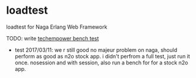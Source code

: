 # loadtest
loadtest for Naga Erlang Web Framework

TODO: write [techempower bench test](http://www.techempower.com/benchmarks/#section=code)

- test 2017/03/11:
 we r still good no majeur problem on naga, should perform as good as n2o stock app.
 i didn't perfrom a full test, just run it once. nosession and with session, also run a bench for for a stock n2o app.
 

